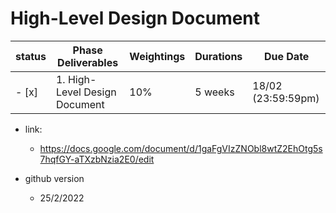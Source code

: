 # High-Level Design Document
status | Phase Deliverables  | Weightings | Durations | 	Due Date |  
|------| -------------  | ------------- |------------- | ------------- |
| - [x] | 1. High-Level Design Document| 10%  | 	5 weeks	| 18/02 (23:59:59pm)


- link:
    - https://docs.google.com/document/d/1gaFgVIzZNObl8wtZ2EhOtg5s7hqfGY-aTXzbNzia2E0/edit

- github version 
    - 25/2/2022